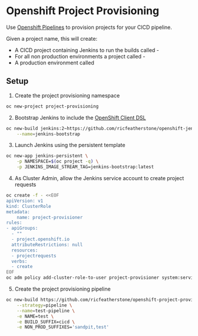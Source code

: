 # Openshift Project Provisioning

Use [Openshift Pipelines](https://docs.openshift.com/container-platform/3.7/dev_guide/openshift_pipeline.html) to 
provision projects for your CICD pipeline.

Given a project name, this will create:

* A CICD project containing Jenkins to run the builds called <name>-<buildSuffix>
* For all non production environments a project called <name>-<environment>
* A production environment called <name>

## Setup 

1. Create the project provisioning namespace

```bash
oc new-project project-provisioning
```

2. Bootstrap Jenkins to include the [OpenShift Client DSL](https://github.com/openshift/jenkins-client-plugin)

```bash
oc new-build jenkins:2~https://github.com/ricfeatherstone/openshift-jenkins-bootstrap.git \
    --name=jenkins-bootstrap
```

3. Launch Jenkins using the persistent template

```bash
oc new-app jenkins-persistent \
    -p NAMESPACE=$(oc project -q) \
    -p JENKINS_IMAGE_STREAM_TAG=jenkins-bootstrap:latest
```

4. As Cluster Admin, allow the Jenkins service account to create project requests

```bash
oc create -f - <<EOF
apiVersion: v1
kind: ClusterRole
metadata:
    name: project-provisioner
rules:
- apiGroups:
  - ""
  - project.openshift.io
  attributeRestrictions: null
  resources:
  - projectrequests
  verbs:
  - create
EOF
oc adm policy add-cluster-role-to-user project-provisioner system:serviceaccount:project-provisioning:jenkins
```

5. Create the project provisioning pipeline

```bash
oc new-build https://github.com/ricfeatherstone/openshift-project-provisioning.git#feature/create-projects \
    --strategy=pipeline \
    --name=test-pipeline \
    -e NAME=test \
    -e BUILD_SUFFIX=cicd \
    -e NON_PROD_SUFFIXES='sandpit,test'
```

